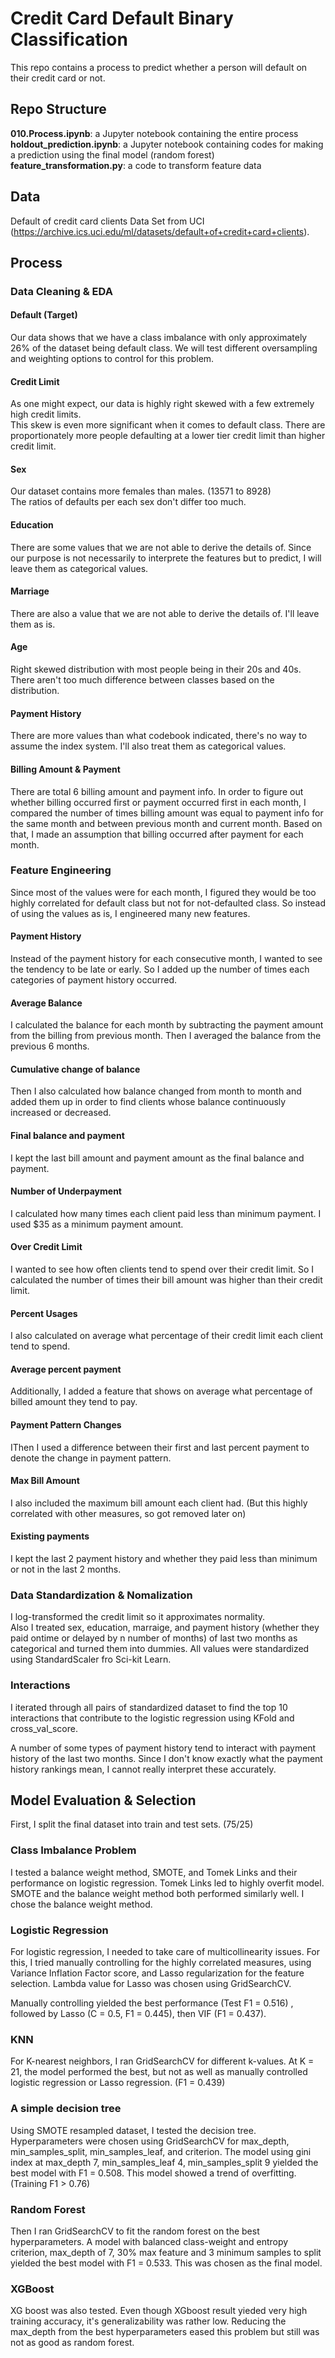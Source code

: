 # Credit Card Default Binary Classification
This repo contains a process to predict whether a person will default on their credit card or not.  

## Repo Structure
**010.Process.ipynb**: a Jupyter notebook containing the entire process
**holdout_prediction.ipynb**: a Jupyter notebook containing codes for making a prediction using the final model (random forest)
**feature_transformation.py**: a code to transform feature data

## Data 
Default of credit card clients Data Set from UCI (https://archive.ics.uci.edu/ml/datasets/default+of+credit+card+clients). 

## Process
### Data Cleaning & EDA
#### Default (Target)
Our data shows that we have a class imbalance with only approximately 26% of the dataset being default class. We will test different oversampling and weighting options to control for this problem.

#### Credit Limit
As one might expect, our data is highly right skewed with a few extremely high credit limits.  
This skew is even more significant when it comes to default class. There are proportionately more people defaulting at a lower tier credit limit than higher credit limit. 

#### Sex
Our dataset contains more females than males. (13571 to 8928)  
The ratios of defaults per each sex don't differ too much.  

#### Education
There are some values that we are not able to derive the details of. Since our purpose is not necessarily to interprete the features but to predict, I will leave them as categorical values.

#### Marriage
There are also a value that we are not able to derive the details of. I'll leave them as is.

#### Age
Right skewed distribution with most people being in their 20s and 40s. There aren't too much difference between classes based on the distribution.

#### Payment History
There are more values than what codebook indicated, there's no way to assume the index system. I'll also treat them as categorical values. 

#### Billing Amount & Payment
There are total 6 billing amount and payment info. In order to figure out whether billing occurred first or payment occurred first in each month, I compared the number of times billing amount was equal to payment info for the same month and between previous month and current month. Based on that, I made an assumption that billing occurred after payment for each month. 

### Feature Engineering
Since most of the values were for each month, I figured they would be too highly correlated for default class but not for not-defaulted class. So instead of using the values as is, I engineered many new features. 

#### Payment History 
Instead of the payment history for each consecutive month, I wanted to see the tendency to be late or early. So I added up the number of times each categories of payment history occurred.

#### Average Balance
I calculated the balance for each month by subtracting the payment amount from the billing from previous month. Then I averaged the balance from the previous 6 months.

#### Cumulative change of balance
Then I also calculated how balance changed from month to month and added them up in order to find clients whose balance continuously increased or decreased. 

#### Final balance and payment
I kept the last bill amount and payment amount as the final balance and payment. 

#### Number of Underpayment
I calculated how many times each client paid less than minimum payment. I used $35 as a minimum payment amount.

#### Over Credit Limit
I wanted to see how often clients tend to spend over their credit limit. So I calculated the number of times their bill amount was higher than their credit limit.

#### Percent Usages
I also calculated on average what percentage of their credit limit each client tend to spend. 

#### Average percent payment
Additionally, I added a feature that shows on average what percentage of billed amount they tend to pay. 

#### Payment Pattern Changes
IThen I used a difference between their first and last percent payment to denote the change in payment pattern.

#### Max Bill Amount
I also included the maximum bill amount each client had. (But this highly correlated with other measures, so got removed later on)

#### Existing payments
I kept the last 2 payment history and whether they paid less than minimum or not in the last 2 months.

### Data Standardization & Nomalization
I log-transformed the credit limit so it approximates normality.   
Also I treated sex, education, marraige, and payment history (whether they paid ontime or delayed by n number of months) of last two months as categorical and turned them into dummies. 
All values were standardized using StandardScaler fro Sci-kit Learn.

### Interactions
I iterated through all pairs of standardized dataset to find the top 10 interactions that contribute to the logistic regression using KFold and cross_val_score. 

A number of some types of payment history tend to interact with payment history of the last two months. Since I don't know exactly what the payment history rankings mean, I cannot really interpret these accurately.

## Model Evaluation & Selection
First, I split the final dataset into train and test sets. (75/25)  

### Class Imbalance Problem
I tested a balance weight method, SMOTE, and Tomek Links and their performance on logistic regression. Tomek Links led to highly overfit model. SMOTE and the balance weight method both performed similarly well. I chose the balance weight method. 

### Logistic Regression
For logistic regression, I needed to take care of multicollinearity issues. For this, I tried manually controlling for the highly correlated measures, using Variance Inflation Factor score, and Lasso regularization for the feature selection. Lambda value for Lasso was chosen using GridSearchCV.

Manually controlling yielded the best performance (Test F1 = 0.516) , followed by Lasso (C = 0.5, F1 = 0.445), then VIF (F1 = 0.437). 

### KNN
For K-nearest neighbors, I ran GridSearchCV for different k-values. At K = 21, the model performed the best, but not as well as manually controlled logistic regression or Lasso regression. (F1 = 0.439)

### A simple decision tree
Using SMOTE resampled dataset, I tested the decision tree. Hyperparameters were chosen using GridSearchCV for max_depth, min_samples_split, min_samples_leaf, and criterion. The model using gini index at max_depth 7, min_samples_leaf 4, min_samples_split 9 yielded the best model with F1 = 0.508. This model showed a trend of overfitting. (Training F1 > 0.76)

### Random Forest
Then I ran GridSearchCV to fit the random forest on the best hyperparameters. A model with balanced class-weight and entropy criterion, max_depth of 7, 30% max feature and 3 minimum samples to split yielded the best model with F1 = 0.533. This was chosen as the final model.

### XGBoost
XG boost was also tested. Even though XGboost result yieded very high training accuracy, it's generalizability was rather low. Reducing the max_depth from the best hyperparameters eased this problem but still was not as good as random forest. 





